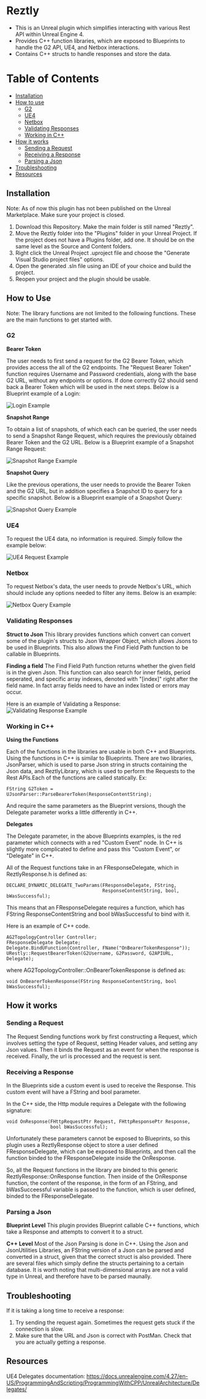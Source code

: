 # Reztly
* This is an Unreal plugin which simplifies interacting with various Rest API within Unreal Engine 4. 
* Provides C++ function libraries, which are exposed to Blueprints to handle the G2 API, UE4, and Netbox interactions.
* Contains C++ structs to handle responses and store the data.


# Table of Contents
- [Installation](#installation)
- [How to use](#how-to-use)
    - [G2](#g2)
    - [UE4](#ue4)
    - [Netbox](#netbox)
    - [Validating Responses](#validating-responses)
    - [Working in C++](#working-in-c)
- [How it works](#how-it-works)
    - [Sending a Request](#sending-a-request)
    - [Receiving a Response](#receiving-a-response)
    - [Parsing a Json](#parsing-a-json)
- [Troubleshooting](#troubleshooting)
- [Resources](#resources)


## Installation
Note: As of now this plugin has not been published on the Unreal Marketplace. Make sure your project is closed.
1. Download this Repository. Make the main folder is still named "Reztly". 
2. Move the Reztly folder into the "Plugins" folder in your Unreal Project. If the project does not have a Plugins folder, add one. It should be on the same level as the Source and Content folders.
3. Right click the Unreal Project .uproject file and choose the "Generate Visual Studio project files" options.
4. Open the generated .sln file using an IDE of your choice and build the project.
5. Reopen your project and the plugin should be usable.

## How to Use

Note: The library functions are not limited to the following functions. These are the main functions to get started with.

### G2
**Bearer Token**

The user needs to first send a request for the G2 Bearer Token, which provides access the all of the G2 endpoints. The "Request Bearer Token" function requires  Username and Password credentials, along with the base G2 URL, without any endpoints or options. If done correctly G2 should send back a Bearer Token which will be used in the next steps. Below is a Blueprint example of a Login:

![Login Example](/Images/RequestBearerTokenExample.PNG)

**Snapshot Range**

To obtain a list of snapshots, of which each can be queried, the user needs to send a Snapshot Range Request, which requires the previously obtained Bearer Token and the G2 URL. Below is a Blueprint example of a Snapshot Range Request:

![Snapshot Range Example](/Images/RequestSnapshotRangeExample.PNG)

**Snapshot Query**

Like the previous operations, the user needs to provide the Bearer Token and the G2 URL, but in addition specifies a Snapshot ID to query for a specific snapshot. Below is a Blueprint example of a Snapshot Query:

![Snapshot Query Example](/Images/RequestSnapshotExample.PNG)

### UE4

To request the UE4 data, no information is required. Simply follow the example below:

![UE4 Request Example](/Images/RequestUE4NautilusDataExample.PNG)

### Netbox
To request Netbox's data, the user needs to provde Netbox's URL, which should include any options needed to filter any items. Below is an example:

![Netbox Query Example](/Images/RequestNetboxDataExample.PNG)

### Validating Responses
**Struct to Json**
This library provides functions which convert can convert some of the plugin's structs to Json Wrapper Object, which allows Jsons to be used in Blueprints. This also allows the Find Field Path function to be callable in Blueprints.

**Finding a field**
The Find Field Path function returns whether the given field is in the given Json. This function can also search for inner fields, period seperated, and specific array indexes, denoted with "[index]" right after the field name. In fact array fields need to have an index listed or errors may occur. 

Here is an example of Validating a Response:
![Validating Response Example](/Images/ValidatingResponseExample.PNG)

### Working in C++

**Using the Functions**

Each of the functions in the libraries are usable in both C++ and Blueprints. Using the functions in C++ is similar to Blueprints. There are two libraries, JsonParser, which is used to parse Json string in structs containing the Json data, and ReztlyLibrary, which is used to perform the Requests to the Rest APIs.Each of the functions are called statically. Ex: 

```
FString G2Token = UJsonParser::ParseBearerToken(ResponseContentString);
```

And require the same parameters as the Blueprint versions, though the Delegate parameter works a little differently in C++. 

**Delegates**

The Delegate parameter, in the above Blueprints examples, is the red parameter which connects with a red "Custom Event" node. In C++ is slightly more complicated to define and pass this "Custom Event", or "Delegate" in C++.

All of the Request functions take in an FResponseDelegate, which in ReztlyResponse.h is defined as:

```
DECLARE_DYNAMIC_DELEGATE_TwoParams(FResponseDelegate, FString,
								   ResponseContentString, bool, bWasSuccessful);
```

This means that an FResponseDelegate requires a function, which has FString ResponseContentString and bool bWasSuccessful to bind with it. 

Here is an example of C++ code.

```
AG2TopologyController Controller;
FResponseDelegate Delegate;
Delegate.BindUFunction(Controller, FName("OnBearerTokenResponse"));
URestly::RequestBearerToken(G2Username, G2Password, G2APIURL, Delegate);
```

where AG2TopologyController::OnBearerTokenResponse is defined as:

```
void OnBearerTokenResponse(FString ResponseContentString, bool bWasSuccessful);
```

## How it works

### Sending a Request
The Request Sending functions work by first constructing a Request, which involves setting the type of Request, setting Header values, and setting any Json values. Then it binds the Request as an event for when the response is received. Finally, the url is processed and the request is sent.

### Receiving a Response
In the Blueprints side a custom event is used to receive the Response. This custom event will have a FString and bool parameter.

In the C++ side, the Http module requires a Delegate with the following signature:
```
void OnResponse(FHttpRequestPtr Request, FHttpResponsePtr Response, 
                bool bWasSuccessful);
```
Unfortunately these parameters cannot be exposed to Blueprints, so this plugin uses a ReztlyResponse object to store a user defined FResponseDelegate, which can be exposed to Blueprints, and then call the function binded to the FResponseDelegate inside the OnResponse.

So, all the Request functions in the library are binded to this generic ReztlyResponse::OnResponse function. Then inside of the OnResponse function, the content of the response, in the form of an FString, and bWasSucceessful variable is passed to the function, which is user defined, binded to the FResponseDelegate.

### Parsing a Json
**Blueprint Level**
This plugin provides Blueprint callable C++ functions, which take a Response and attempts to convert it to a struct.

**C++ Level**
Most of the Json Parsing is done in C++. Using the Json and JsonUtilities Libraries, an FString version of a Json can be parsed and converted in a struct, given that the correct struct is also provided. There are several files which simply define the structs pertaining to a certain database. It is worth noting that multi-dimensional arrays are not a valid type in Unreal, and therefore have to be parsed maunally.

## Troubleshooting
If it is taking a long time to receive a response:
1. Try sending the request again. Sometimes the request gets stuck if the connection is slow.
2. Make sure that the URL and Json is correct with PostMan. Check that you are actually getting a response.

## Resources
UE4 Delegates documentation: https://docs.unrealengine.com/4.27/en-US/ProgrammingAndScripting/ProgrammingWithCPP/UnrealArchitecture/Delegates/

